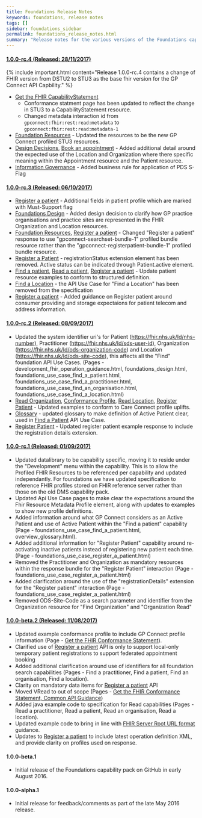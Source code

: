```yaml
---
title: Foundations Release Notes
keywords: foundations, release notes
tags: []
sidebar: foundations_sidebar
permalink: foundations_release_notes.html
summary: "Release notes for the various versions of the Foundations capability."
---
```


#### [1.0.0-rc.4 (Released: 28/11/2017)](https://github.com/nhsconnect/gpconnect/releases/tag/Appointment_rc.3_Foundations_rc.4_GP_Connect_rc.1)

{% include important.html content="Release 1.0.0-rc.4 contains a change of FHIR version from DSTU2 to STU3 as the base fhir version for the GP Connect API Capbility." %}

- [Get the FHIR CapabilityStatement](foundations_use_case_get_the_fhir_capability_statement.html)
  - Conformance statment page has been updated to reflect the change in STU3 to a CapabilityStatement resource.
  - Changed metadata interaction id from `gpconnect:fhir:rest:read:metadata` to `gpconnect:fhir:rest:read:metadata-1`
- [Foundation Resources](datalibraryfoundation.html) - Updated the resources to be the new GP Connect profiled STU3 resources.
- [Design Decisions](foundations_design.html#definition-of-organisation-and-location-entities), [Book an appointment](appointments_use_case_book_an_appointment.html#payload-request-body) - Added additional detail around the expected use of the Location and Organization where there specific meaning within the Appointment resource and the Patient resource.
- [Information Governance](foundations_ig.html) - Added business rule for application of PDS S-Flag

#### [1.0.0-rc.3 (Released: 06/10/2017)](https://github.com/nhsconnect/gpconnect/releases/tag/Appointment_rc.1_and_Foundations_rc.3_release)
- [Register a patient](foundations_use_case_register_a_patient.html#payload-request-body) - Additional fields in patient profile which are marked with Must-Support flag 
- [Foundations Design](foundations_design.html#definition-of-organisation-and-location-entities) - Added design decision to clarify how GP practice organisations and practice sites are represented in the FHIR Organization and Location resources.
- [Foundation Resources](datalibraryfoundation.html#register-a-patient), [Register a patient](foundations_use_case_register_a_patient.html#payload-response-body) - Changed "Register a patient" response to use "gpconnect-searchset-bundle-1" profiled bundle resource rather than the "gpconnect-registerpatient-bundle-1" profiled bundle resource.
- [Register a Patient](foundations_use_case_register_a_patient.html#payload-response-body) - registrationStatus extension element has been removed. Active status can be indicated through Patient.active element.
- [Find a patient](foundations_use_case_find_a_patient.html), [Read a patient](foundations_use_case_read_a_patient.html), [Register a patient](foundations_use_case_register_a_patient.html) - Update patient resource examples to conform to structured definition.
- [Find a Location]() - the API Use Case for "Find a Location" has been removed from the specification
- [Register a patient](foundations_use_case_register_a_patient.html) - Added guidance on Register patient around consumer providing and storage expectaions for patient telecom and address information.

#### [1.0.0-rc.2 (Released: 08/09/2017)](https://github.com/nhsconnect/gpconnect/releases/tag/Appointment_beta.2_and_Foundations_rc.2_release)
- Updated the system identifier uri's for Patient (https://fhir.nhs.uk/Id/nhs-number), Practitioner (https://fhir.nhs.uk/Id/sds-user-id), Organization (https://fhir.nhs.uk/Id/ods-organization-code) and Location (https://fhir.nhs.uk/Id/ods-site-code), this affects all the "Find" foundation API Use Cases. (Pages - development_fhir_operation_guidance.html, foundations_design.html, foundations_use_case_find_a_patient.html, foundations_use_case_find_a_practitioner.html, foundations_use_case_find_an_organisation.html, foundations_use_case_find_a_location.html)
- [Read Organization](foundations_use_case_read_an_organisation.html), [Conformance Profile](foundations_use_case_get_the_fhir_capability_statement.html), [Read Location](foundations_use_case_read_a_location.html), [Register Patient](foundations_use_case_register_a_patient.html) - Updated examples to conform to Care Connect profile uplifts.
- [Glossary](overview_glossary.html#active-patient) - updated glossary to make definition of Active Patient clear, used in [Find a Patient](foundations_use_case_find_a_patient.html) API Use Case.
- [Register Patient](foundations_use_case_register_a_patient.html) - Updated register patient example response to include the registration details extension.

#### [1.0.0-rc.1 (Released: 01/09/2017)](https://github.com/nhsconnect/gpconnect/releases/tag/Foundations_1.0.0-rc.1)
- Updated datalibrary to be capability specific, moving it to reside under the "Development" menu within the capability. This is to allow the Profiled FHIR Resources to be referenced per capability and updated independantly. For foundations we have updated specification to reference FHIR profiles stored on FHIR reference server rather than those on the old DMS capability pack.
- Updated Api Use Case pages to make clear the expectations around the Fhir Resource Metadata Profile element, along with updates to examples to show new profile definitions.
- Added information around what GP Connect considers as an Active Patient and use of Active Patient within the "Find a patient" capability (Page - foundations_use_case_find_a_patient.html, overview_glossary.html).
- Added additional information for "Register Patient" capability around re-activating inactive patients instead of registering new patient each time. (Page - foundations_use_case_register_a_patient.html)
- Removed the Practitioner and Organization as mandatory resources within the response bundle for the "Register Patient" interaction (Page - foundations_use_case_register_a_patient.html)
- Added clarification around the use of the "registrationDetails" extension for the "Register patient" interaction (Page - foundations_use_case_register_a_patient.html)
- Removed ODS-Site-Code as a search parameter and identifier from the Organization resource for "Find Organization" and "Organization Read"

#### [1.0.0-beta.2 (Released: 11/08/2017)](https://github.com/nhsconnect/gpconnect/releases/tag/Foundations1.0.0-beta.2)
- Updated example conformance profile to include GP Connect profile information (Page - [Get the FHIR Conformance Statement](foundations_use_case_get_the_fhir_capability_statement.html)).
- Clarified use of [Register a patient](foundations_use_case_register_a_patient.html) API is only to support local-only temporary patient registrations to support federated appointment booking
- Added additional clarification around use of identifiers for all foundation search capabilities (Pages - Find a practitioner, Find a patient, Find an organisation, Find a location).
- Clarity on mandatory data items for [Register a patient](foundations_use_case_register_a_patient.html#payload-request-body) API
- Moved VRead to out of scope (Pages - [Get the FHIR Conformance Statement, Common API Guidance](foundations_use_case_get_the_fhir_capability_statement.html))
- Added java example code to specification for Read capabilities (Pages - Read a practitioner, Read a patient, Read an organisation, Read a location).
- Updated example code to bring in line with [FHIR Server Root URL format](development_fhir_api_guidance.html#fhir-api-versioning) guidance.
- Updates to [Register a patient](foundations_use_case_register_a_patient.html) to include latest operation definition XML, and provide clarity on profiles used on response.

#### 1.0.0-beta.1
- Initial release of the Foundations capability pack on GitHub in early August 2016.
  
#### 1.0.0-alpha.1
- Initial release for feedback/comments as part of the late May 2016 release.
